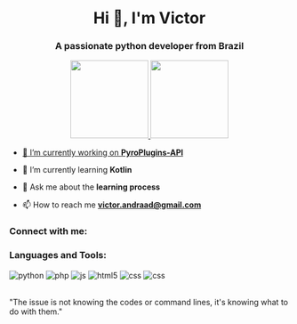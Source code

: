 <h1 align="center">Hi 👋, I'm Victor</h1>
<h3 align="center">A passionate python developer from Brazil</h3>

<div align="center">
  <a href="https://github.com/andradavic">
  <img height="140em" src="https://github-readme-stats.vercel.app/api?username=victorandraad&show_icons=true&theme=github_dark&include_all_commits=true&count_private=true"/>
  <img height="140em" src="https://github-readme-stats.vercel.app/api/top-langs/?username=victorandraad&layout=compact&langs_count=7&theme=github_dark"/>
</div>

- 🔭 I’m currently working on [**PyroPlugins-API**](https://github.com/PlayerDuvidoso/PyroPlugins-API)

- 🌱 I’m currently learning **Kotlin**

- 💬 Ask me about the **learning process**

- 📫 How to reach me **victor.andraad@gmail.com**

<h3 align="left">Connect with me:</h3>
<p align="left">
</p>

<h3 align="left">Languages and Tools:</h3>
<div style="display: inline_block">
  <img align="center" alt="python" src="https://img.shields.io/badge/Python-14354C?style=for-the-badge&logo=python&logoColor=white" />
  <img align="center" alt="php" src="https://img.shields.io/badge/PHP-777BB4?style=for-the-badge&logo=php&logoColor=white" />
  <img align="center" alt="js" src="https://img.shields.io/badge/JavaScript-F7DF1E?style=for-the-badge&logo=javascript&logoColor=black" />
  <img align="center" alt="html5" src="https://img.shields.io/badge/HTML5-E34F26?style=for-the-badge&logo=html5&logoColor=white" />
  <img align="center" alt="css" src="https://img.shields.io/badge/CSS3-1572B6?style=for-the-badge&logo=css3&logoColor=white" />
  <img align="center" alt="css" src="https://img.shields.io/badge/Vue.js-35495E?style=for-the-badge&logo=vuedotjs&logoColor=4FC08D" />
</div><br/>

"The issue is not knowing the codes or command lines, 
it's knowing what to do with them."
